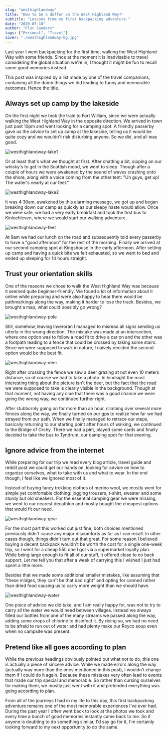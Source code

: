 ```yaml
---
slug: "westhighlandway"
title: "How to be a duffer on the West Highland Way?"
subtitle: "Lessons from my first backpacking adventure."
date: "2020-07-18"
author: "Flor Sanders"
tags: ["Personal", "Travel"]
cover: "./westhighlandway-bg.jpg"
---
```


Last year I went backpacking for the first time, walking the West Highland Way with some friends. Since at the moment it is inadvisable to travel considering the global situation we're in, I thought it might be fun to recall some good memories instead.

This post was inspired by a list made by one of the travel companions, containing all the dumb things we did leading to funny and memorable outcomes. Hence the title.

## Always set up camp by the lakeside

On the first night we took the train to Fort William, since we were actually walking the West Highland Way in the opposite direction. We arrived in town just past 10pm and went looking for a camping spot. A friendly passerby gave us the advice to set up camp at the lakeside, telling us it would be quite cozy and we wouldn't risk disturbing anyone. So we did, and all was good.

![westhighlandway-lake1](westhighlandway-lake1.jpg)

Or at least that's what we thought at first. After chatting a bit, sipping on our whisky's to get in the Scottish mood, we went to sleep. Though after a couple of hours we were awakened by the sound of waves crashing onto the shore, along with a voice coming from the other tent: "Uh guys, get up! The water's nearly at our feet."

![westhighlandway-lake2](westhighlandway-lake2.jpg)

It was 4:30am, awakened by this alarming message, we got up and began breaking down our camp as quickly as our sleepy haste would allow. Once we were safe, we had a very early breakfast and took the first bus to Kinlochleven, where we would start our walking adventure.

![westhighlandway-feet](westhighlandway-feet.jpg)

At 9am we had our lunch on the road and subsequently told every passerby to have a "good afternoon" for the rest of the morning. Finally we arrived at our second camping spot at Kingshouse in the early afternoon. After setting up camp and having a quick bite we felt exhausted, so we went to bed and ended up sleeping for 14 hours straight.

## Trust your orientation skills

One of the reasons we chose to walk the West Highland Way was because it seemed quite beginner-friendly. We found a lot of information about it online while preparing and were also happy to hear there would be pathmarkings along the way, making it harder to lose the track. Besides, we brought a map, what could possibly go wrong?

![westhighlandway-pole](westhighlandway-pole.jpg)

Still, somehow, leaving Inveroran I managed to misread all signs sending us utterly in the wrong direction. The mistake was made at an intersection, where one option was to follow a road fit to drive a car on and the other was a footpath leading to a fence that could be crossed by taking some stairs. Since we were supposed to walk in nature, I naively decided the second option would be the best fit.

![westhighlandway-deer](westhighlandway-deer.jpg)

Right after crossing the fence we saw a deer grazing at not even 10 meters distance, so of course we had to take a photo. In hindsight the most interesting thing about the picture isn't the deer, but the fact that the road we were supposed to take is clearly visible in the background. Though at that moment, not having any clue that there was a good chance we were going the wrong way, we continued further right.

After stubbornly going on for more than an hour, climbing over several more fences along the way, we finally turned on our gps to realize how far we had strayed from our path. When we finally managed to retrace our steps, basically returning to our starting point after hours of walking, we continued to the Bridge of Orchy. There we had a pint, played some cards and finally decided to take the bus to Tyndrum, our camping spot for that evening.

## Ignore advice from the internet

While preparing for our trip we read every blog article, travel guide and reddit post we could get our hands on, looking for advice on how to organize ourselves, what to take with us and what to wear. In the end though, I feel like we ignored most of it.

Instead of buying fancy trekking clothes of merino wool, we mostly went for simple yet comfortable clothing: jogging trousers, t-shirt, sweater and some sturdy but old sneakers. For the essential camping gear we were missing, we went to our nearest decathlon and mostly bought the cheapest options that would fit our need.

![westhighlandway-gear](westhighlandway-gear.jpg)

For the most part this worked out just fine, both choices mentioned previously didn't cause any major discomforts as far as I can recall. In other cases though, things didn't turn out that great. For some reason I believed buying a decent backpack wouldn't be worth the cost for a single one-week trip, so I went for a cheap 55L one I got via a supermarket loyalty plan. While being large enough to fit all of our stuff, it offered close to no back support. Let me tell you that after a week of carrying this I wished I just had spent a little more.

Besides that we made some additional smaller mistakes, like assuming that "these midges, they can't be that bad right" and opting for canned rather than dried food causing us to carry more weight than we should have.

![westhighlandway-water](westhighlandway-water.jpg)

One piece of advice we did take, and I am really happy for, was not to try to carry all the water we would need between villages. Instead we always filled our bottles from one of the many streams we passed along the way, adding some drops of chlorine to disinfect it. By doing so, we had no need to be afraid to run out of water and had plenty make our Royco soup even when no campsite was present.

## Pretend like all goes according to plan

While the previous headings obviously pointed out what not to do, this one is actually a piece of sincere advice. While we made errors along the way (actually way more than the ones mentioned in this post), I wouldn't change them if I could do it again. Because these mistakes very often lead to events that made our trip special and memorable. So rather than cursing ourselves for making them, we mostly just went with it and pretended everything was going according to plan.

From all of the journeys I had in my life to this day, this first backpacking adventure remains one of the most memorable experiences I've ever had. During the past year I often went back to look at the photos we took and every time a bunch of good memories instantly came back to me. So if anyone is doubting to do something similar, I'd say go for it, I'm certainly looking forward to my next opportunity to do the same.
